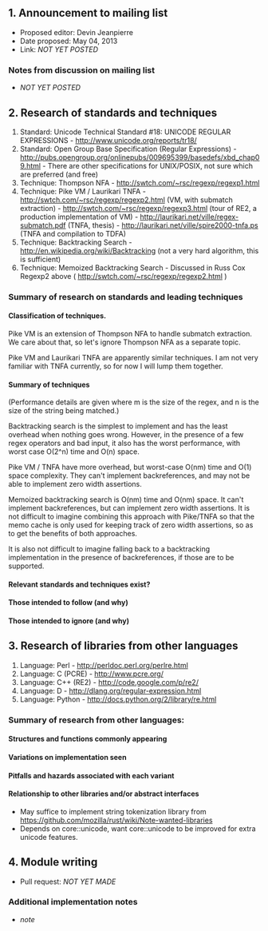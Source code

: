 ## 1. Announcement to mailing list

  - Proposed editor: Devin Jeanpierre
  - Date proposed: May 04, 2013
  - Link: _NOT YET POSTED_

###  Notes from discussion on mailing list

  - _NOT YET POSTED_

## 2. Research of standards and techniques

  1. Standard: Unicode Technical Standard #18: UNICODE REGULAR EXPRESSIONS
    - http://www.unicode.org/reports/tr18/
  2. Standard: Open Group Base Specification (Regular Expressions)
    - http://pubs.opengroup.org/onlinepubs/009695399/basedefs/xbd_chap09.html
    - There are other specifications for UNIX/POSIX, not sure which are preferred (and free)
  1. Technique: Thompson NFA
    - http://swtch.com/~rsc/regexp/regexp1.html
  2. Technique: Pike VM / Laurikari TNFA
    - http://swtch.com/~rsc/regexp/regexp2.html (VM, with submatch extraction)
    - http://swtch.com/~rsc/regexp/regexp3.html (tour of RE2, a production implementation of VM)
    - http://laurikari.net/ville/regex-submatch.pdf (TNFA, thesis)
    - http://laurikari.net/ville/spire2000-tnfa.ps (TNFA and compilation to TDFA)
  3. Technique: Backtracking Search
    - http://en.wikipedia.org/wiki/Backtracking (not a very hard algorithm, this is sufficient)
  4. Technique: Memoized Backtracking Search
    - Discussed in Russ Cox Regexp2 above ( http://swtch.com/~rsc/regexp/regexp2.html )

### Summary of research on standards and leading techniques

#### Classification of techniques.

Pike VM is an extension of Thompson NFA to handle submatch extraction. We care about that, so let's ignore Thompson NFA as a separate topic.

Pike VM and Laurikari TNFA are apparently similar techniques. I am not very familiar with TNFA currently, so for now I will lump them together.

#### Summary of techniques

(Performance details are given where m is the size of the regex, and n is the size of the string being matched.)

Backtracking search is the simplest to implement and has the least overhead when nothing goes wrong. However, in the presence of a few regex operators and bad input, it also has the worst performance, with worst case O(2^n) time and O(n) space.

Pike VM / TNFA have more overhead, but worst-case O(nm) time and O(1) space complexity. They can't implement backreferences, and may not be able to implement zero width assertions.

Memoized backtracking search is O(nm) time and O(nm) space. It can't implement backreferences, but can implement zero width assertions. It is not difficult to imagine combining this approach with Pike/TNFA so that the memo cache is only used for keeping track of zero width assertions, so as to get the benefits of both approaches.

It is also not difficult to imagine falling back to a backtracking implementation in the presence of backreferences, if those are to be supported.

#### Relevant standards and techniques exist?
#### Those intended to follow (and why)
#### Those intended to ignore (and why)

## 3. Research of libraries from other languages

  1. Language: Perl
    - http://perldoc.perl.org/perlre.html
  2. Language: C (PCRE)
    - http://www.pcre.org/
  4. Language: C++ (RE2)
    - http://code.google.com/p/re2/
  5. Language: D
    - http://dlang.org/regular-expression.html
  6. Language: Python
    - http://docs.python.org/2/library/re.html

### Summary of research from other languages:
#### Structures and functions commonly appearing
#### Variations on implementation seen
#### Pitfalls and hazards associated with each variant
#### Relationship to other libraries and/or abstract interfaces

- May suffice to implement string tokenization library from https://github.com/mozilla/rust/wiki/Note-wanted-libraries
- Depends on core::unicode, want core::unicode to be improved for extra unicode features.

## 4. Module writing

  - Pull request: _NOT YET MADE_

### Additional implementation notes

  - _note_